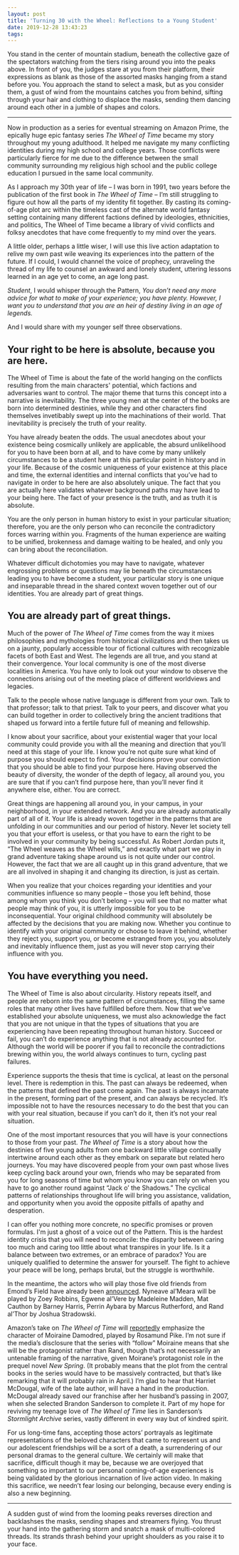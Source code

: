 ```yaml
---
layout: post
title: 'Turning 30 with the Wheel: Reflections to a Young Student'
date: 2019-12-28 13:43:23
tags:
---
```


You stand in the center of mountain stadium, beneath the collective gaze of the spectators watching from the tiers rising around you into the peaks above. In front of you, the judges stare at you from their platform, their expressions as blank as those of the assorted masks hanging from a stand before you. You approach the stand to select a mask, but as you consider them, a gust of wind from the mountains catches you from behind, sifting through your hair and clothing to displace the masks, sending them dancing around each other in a jumble of shapes and colors.

-------

Now in production as a series for eventual streaming on Amazon Prime, the epically huge epic fantasy series *The Wheel of Time* became my story throughout my young adulthood. It helped me navigate my many conflicting identities during my high school and college years. Those conflicts were particularly fierce for me due to the difference between the small community surrounding my religious high school and the public college education I pursued in the same local community.

As I approach my 30th year of life – I was born in 1991, two years before the publication of the first book in *The Wheel of Time* – I’m still struggling to figure out how all the parts of my identity fit together. By casting its coming-of-age plot arc within the timeless cast of the alternate world fantasy setting containing many different factions defined by ideologies, ethnicities, and politics, The Wheel of Time became a library of vivid conflicts and folksy anecdotes that have come frequently to my mind over the years.

A little older, perhaps a little wiser, I will use this live action adaptation to relive my own past wile weaving its experiences into the pattern of the future. If I could, I would channel the voice of prophecy, unraveling the thread of my life to counsel an awkward and lonely student, uttering lessons learned in an age yet to come, an age long past.

*Student*, I would whisper through the Pattern, *You don’t need any more advice for what to make of your experience; you have plenty. However, I want you to understand that you are an heir of destiny living in an age of legends.*

And I would share with my younger self three observations.

## Your right to be here is absolute, because you are here.

The Wheel of Time is about the fate of the world hanging on the conflicts resulting from the main characters' potential, which factions and adversaries want to control. The major theme that turns this concept into a narrative is inevitability. The three young men at the center of the books are born into determined destinies, while they and other characters find themselves invetibably swept up into the machinations of their world. That inevitability is precisely the truth of your reality.

You have already beaten the odds. The usual anecdotes about your existence being cosmically unlikely are applicable, the absurd unlikelihood for you to have been born at all, and to have come by many unlikely circumstances to be a student here at this particular point in history and in your life. Because of the cosmic uniqueness of your existence at this place and time, the external identities and internal conflicts that you’ve had to navigate in order to be here are also absolutely unique. The fact that you are actually here validates whatever background paths may have lead to your being here. The fact of your presence is the truth, and as truth it is absolute.

You are the only person in human history to exist in your particular situation; therefore, you are the only person who can reconcile the contradictory forces warring within you. Fragments of the human experience are waiting to be unified, brokenness and damage waiting to be healed, and only you can bring about the reconciliation.

Whatever difficult dichotomies you may have to navigate, whatever engrossing problems or questions may lie beneath the circumstances leading you to have become a student, your particular story is one unique and inseparable thread in the shared context woven together out of our identities.
You are already part of great things.

## You are already part of great things.

Much of the power of *The Wheel of Time* comes from the way it mixes philosophies and mythologies from historical civilizations and then takes us on a jaunty, popularly accessible tour of fictional cultures with recognizable facets of both East and West. The legends are all true, and you stand at their convergence. Your local community is one of the most diverse localities in America. You have only to look out your window to observe the connections arising out of the meeting place of different worldviews and legacies.

Talk to the people whose native language is different from your own. Talk to that professor; talk to that priest. Talk to your peers, and discover what you can build together in order to collectively bring the ancient traditions that shaped us forward into a fertile future full of meaning and fellowship.

I know about your sacrifice, about your existential wager that your local community could provide you with all the meaning and direction that you’ll need at this stage of your life. I know you’re not quite sure what kind of purpose you should expect to find. Your decisions prove your conviction that you should be able to find your purpose here. Having observed the beauty of diversity, the wonder of the depth of legacy, all around you, you are sure that if you can’t find purpose here, than you’ll never find it anywhere else, either. You are correct.

Great things are happening all around you, in your campus, in your neighborhood, in your extended network. And you are already automatically part of all of it. Your life is already woven together in the patterns that are unfolding in our communities and our period of history. Never let society tell you that your effort is useless, or that you have to earn the right to be involved in your community by being successful. As Robert Jordan puts it, “The Wheel weaves as the Wheel wills,” and exactly what part we play in grand adventure taking shape around us is not quite under our control. However, the fact that we are all caught up in this grand adventure, that we are all involved in shaping it and changing its direction, is just as certain.

When you realize that your choices regarding your identities and your communities influence so many people – those you left behind, those among whom you think you don’t belong – you will see that no matter what people may think of you, it is utterly impossible for you to be inconsequential. Your original childhood community will absolutely be affected by the decisions that you are making now. Whether you continue to identify with your original community or choose to leave it behind, whether they reject you, support you, or become estranged from you, you absolutely and inevitably influence them, just as you will never stop carrying their influence with you.

## You have everything you need.

The Wheel of Time is also about circularity. History repeats itself, and people are reborn into the same pattern of circumstances, filling the same roles that many other lives have fulfilled before them. Now that we’ve established your absolute uniqueness, we must also acknowledge the fact that you are not unique in that the types of situations that you are experiencing have been repeating throughout human history. Succeed or fail, you can’t do experience anything that is not already accounted for. Although the world will be poorer if you fail to reconcile the contradictions brewing within you, the world always continues to turn, cycling past failures.
 
Experience supports the thesis that time is cyclical, at least on the personal level. There is redemption in this. The past can always be redeemed, when the patterns that defined the past come again. The past is always incarnate in the present, forming part of the present, and can always be recycled. It’s impossible not to have the resources necessary to do the best that you can with your real situation, because if you can’t do it, then it’s not your real situation.

One of the most important resources that you will have is your connections to those from your past. *The Wheel of Time* is a story about how the destinies of five young adults from one backward little village continually intertwine around each other as they embark on separate but related hero journeys. You may have discovered people from your own past whose lives keep cycling back around your own, friends who may be separated from you for long seasons of time but whom you know you can rely on when you have to go another round against “Jack o’ the Shadows.” The cyclical patterns of relationships throughout life will bring you assistance, validation, and opportunity when you avoid the opposite pitfalls of apathy and desperation.

I can offer you nothing more concrete, no specific promises or proven formulas. I'm just a ghost of a voice out of the Pattern. This is the hardest identity crisis that you will need to reconcile: the disparity between caring too much and caring too little about what transpires in your life. Is it a balance between two extremes, or an embrace of paradox? You are uniquely qualified to determine the answer for yourself. The fight to achieve your peace will be long, perhaps brutal, but the struggle is worthwhile.

In the meantime, the actors who will play those five old friends from Emond’s Field have already been [announced](https://www.geekgirlauthority.com/amazon-wheel-of-time-tv-series-introduces-two-rivers-cast/). Nyneave al’Meara will be played by Zoey Robbins, Egwene al’Vere by Madeleine Madden, Mat Cauthon by Barney Harris, Perrin Aybara by Marcus Rutherford, and Rand al’Thor by Joshua Stradowski.

Amazon’s take on *The Wheel of Time* will [reportedly](https://io9.gizmodo.com/rosamund-pike-joins-amazons-wheel-of-time-series-as-moi-1835658617) emphasize the character of Moiraine Damodred, played by Rosamund Pike. I’m not sure if the media’s disclosure that the series with “follow” Moiraine means that she will be the protagonist rather than Rand, though that’s not necessarily an untenable framing of the narrative, given Moirane’s protagonist role in the prequel novel *New Spring*. (It probably means that the plot from the central books in the series would have to be massively contracted, but that’s like remarking that it will probably rain in April.) I’m glad to hear that Harriet McDougal, wife of the late author, will have a hand in the production. McDougal already saved our franchise after her husband’s passing in 2007, when she selected Brandon Sanderson to complete it. Part of my hope for reviving my teenage love of *The Wheel of Time* lies in Sanderson’s *Stormlight Archive* series, vastly different in every way but of kindred spirit.

For us long-time fans, accepting those actors’ portrayals as legitimate representations of the beloved characters that came to represent us and our adolescent friendships will be a sort of a death, a surrendering of our personal dramas to the general culture. We certainly will make that sacrifice, difficult though it may be, because we are overjoyed that something so important to our personal coming-of-age experiences is being validated by the glorious incarnation of live action video. In making this sacrifice, we needn’t fear losing our belonging, because every ending is also a new beginning.

-------

A sudden gust of wind from the looming peaks reverses direction and backlashses the masks, sending shapes and streamers flying. You thrust your hand into the gathering storm and snatch a mask of multi-colored threads. Its strands thrash behind your upright shoulders as you raise it to your face.